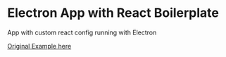 # Electron App with React Boilerplate

App with custom react config running with Electron

[Original Example here](https://github.com/chentsulin/electron-react-boilerplate)
